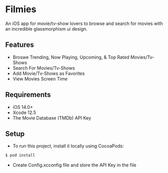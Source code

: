 # Filmies

An iOS app for movie/tv-show lovers to browse and search for movies with an incredible glassmorphism ui design.

## Features

- Broswe Trending, Now Playing, Upcoming, & Top Rated Movies/Tv-Shows
- Search For Movies/Tv-Shows
- Add Movie/Tv-Shows as Favorites
- View Movies Screen Time

## Requirements

- iOS 14.0+ 
- Xcode 12.5
- The Movie Database (TMDb) API Key

## Setup

- To run this project, install it locally using CocoaPods:
```ruby
$ pod install
```

- Create Config.xcconfig file and store the API Key in the file





